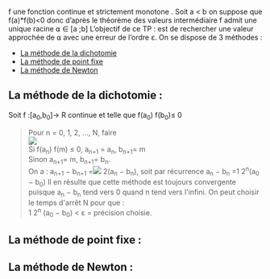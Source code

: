 f une fonction continue et strictement monotone . Soit a < b on suppose que f(a)*f(b)<0 donc d’après le théorème des valeurs intermédiaire f admit une unique racine ⍺ ∈ [a ;b]
L’objectif de ce TP : est de rechercher une valeur approchée de ⍺ avec une erreur de l’ordre ε. On se dispose de 3 méthodes :

* [La méthode de la dichotomie](#dichotomie) 
* [La méthode de point fixe](#fixe) 
* [La méthode de Newton](#Newton) 
## La méthode de la dichotomie : 
 Soit f :[a<sub>0</sub>,b<sub>0</sub>]→ R continue et telle que f(a<sub>0</sub>) f(b<sub>0</sub>)≤ 0  
 > Pour n = 0, 1, 2, ..., N, faire <br/>
 <img src="https://render.githubusercontent.com/render/math?math=m=\frac{(a_n%2Bb_n)}{2}"> <br/>
 Si f(a<sub>n</sub>) f(m) ≤ 0, a<sub>n+1</sub> = a<sub>n</sub>, b<sub>n+1</sub>= m <br/>
 Sinon a<sub>n+1</sub>= m, b<sub>n+1</sub>= b<sub>n</sub>. <br/>
On a : a<sub>n+1</sub> − b<sub>n+1</sub> =<img src="https://render.githubusercontent.com/render/math?math=m=\frac{1}{2<sub>n</sub>}"> <frac>2</frac>(a<sub>n</sub> − b<sub>n</sub>), 
soit par récurrence a<sub>n</sub> − b<sub>n</sub> =1 <frac>2<sup>n</sup></frac>(a<sub>0</sub> − b<sub>0</sub>)
Il en résulte que cette méthode est toujours convergente puisque a<sub>n</sub> − b<sub>n</sub> tend vers 0 quand
n tend vers l'infini. On peut choisir le temps d'arrêt N pour que : <br/>
> 1 <frac>2<sup>n</sup></frac> (a<sub>0</sub> − b<sub>0</sub>) < ε = précision choisie.
## La méthode de point fixe :
## La méthode de Newton :
